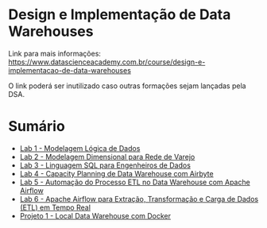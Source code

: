 # Design e Implementação de Data Warehouses

Link para mais informações: <br> https://www.datascienceacademy.com.br/course/design-e-implementacao-de-data-warehouses

O link poderá ser inutilizado caso outras formações sejam lançadas pela DSA.

# Sumário

- [Lab 1 - Modelagem Lógica de Dados](./Lab%201%20-%20Modelagem%20Lógica%20de%20Dados/) 
- [Lab 2 - Modelagem Dimensional para Rede de Varejo](./Lab%202%20-%20Modelagem%20Dimensional%20para%20Rede%20de%20Varejo/)
- [Lab 3 - Linguagem SQL para Engenheiros de Dados](./Lab%203%20-%20Linguagem%20SQL%20para%20Engenheiros%20de%20Dados/)
- [Lab 4 - Capacity Planning de Data Warehouse com Airbyte](./Lab%204%20-%20Capacity%20Planning%20de%20Data%20Warehouse%20com%20Airbyte/)
- [Lab 5 - Automação do Processo ETL no Data Warehouse com Apache Airflow](./Lab%205%20-%20Automação%20do%20Processo%20ETL%20no%20Data%20Warehouse%20com%20Apache%20Airflow/)
- [Lab 6 - Apache Airflow para Extração, Transformação e Carga de Dados (ETL) em Tempo Real](./Lab%206%20-%20Apache%20Airflow%20para%20Extração,%20Transformação%20e%20Carga%20de%20Dados%20(ETL)%20em%20Tempo%20Real/)
- [Projeto 1 - Local Data Warehouse com Docker](./Projeto%201%20-%20Local%20Data%20Warehouse%20com%20Docker/)